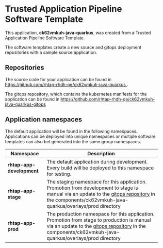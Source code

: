 # Trusted Application Pipeline Software Template

This application, **ck62vmkuh-java-quarkus**, was created from a Trusted Application Pipeline Software Template.

The software templates create a new source and gitops deployment repositories with a sample source application. 

## Repositories

The source code for your application can be found in [https://github.com/rhtap-rhdh-qe/ck62vmkuh-java-quarkus ](https://github.com/rhtap-rhdh-qe/ck62vmkuh-java-quarkus ).
 
The gitops repository, which contains the kubernetes manifests for the application can be found in 
[https://github.com/rhtap-rhdh-qe/ck62vmkuh-java-quarkus-gitops ](https://github.com/rhtap-rhdh-qe/ck62vmkuh-java-quarkus-gitops ) 

## Application namespaces 

The default application will be found in the following namespaces. Applications can be deployed into unique namespaces or multiple software templates can also bet generated into the same group namespaces.  

|  Namespace   |  Description   |  
| -------- | -------- |   
| **rhtap-app-development** | The default application during development. Every build will be deployed to this namespace for testing. | 
| **rhtap-app-stage** | The staging namespace for this application. Promotion from development to stage is manual via an update to the [gitops repository](https://github.com/rhtap-rhdh-qe/ck62vmkuh-java-quarkus-gitops ) in the components/ck62vmkuh-java-quarkus/overlays/prod directory |  
| **rhtap-app-prod** | The production namespace for this application. Promotion from stage to production is manual via an update to the [gitops repository](https://github.com/rhtap-rhdh-qe/ck62vmkuh-java-quarkus-gitops ) in the components/ck62vmkuh-java-quarkus/overlays/prod directory | 